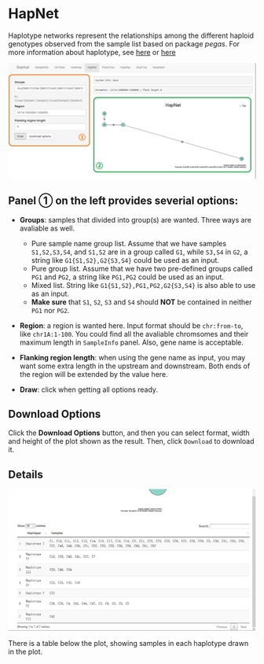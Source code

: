 # HapNet

Haplotype networks represent the relationships among the different haploid genotypes observed from the sample list based on package *pegas*. For more information about haplotype, see [here](http://markscherz.tumblr.com/post/80597912898/haplotypes-and-understanding-haplotype-networks) or [here](http://phylonetworks.blogspot.com/2013/09/how-do-we-interpret-rooted-haplotype.html)

![HapNet tag](./../img/HapNet-1.jpg)

## Panel ① on the left provides severial options:
- **Groups**: samples that divided into group(s) are wanted. Three ways are avaliable as well.
	- Pure sample name group list. Assume that we have samples `S1,S2,S3,S4`, and `S1,S2` are in a group called `G1`, while `S3,S4` in `G2`, a string like `G1{S1,S2},G2{S3,S4}` could be used as an input.
	- Pure group list. Assume that we have two pre-defined groups called `PG1` and `PG2`, a string like `PG1,PG2` could be used as an input.
	- Mixed list. String like `G1{S1,S2},PG1,PG2,G2{S3,S4}` is also able to use as an input.
	- **Make sure** that `S1`, `S2`, `S3` and `S4` should **NOT** be contained in neither `PG1` nor `PG2`.

- **Region**: a region is wanted here. Input format should be `chr:from-to`, like `chr1A:1-100`. You could find all the avaliable chromsomes and their maximum length in `SampleInfo` panel. Also, gene name is acceptable.

- **Flanking region length**: when using the gene name as input, you may want some extra length in the upstream and downstream. Both ends of the region will be extended by the value here.

- **Draw**: click when getting all options ready.

## Download Options

Click the **Download Options** button, and then you can select format, width and height of the plot shown as the result. Then, click `Download` to download it.

## Details

![HapNet tag](./../img/HapNet-2.jpg)

There is a table below the plot, showing samples in each haplotype drawn in the plot.